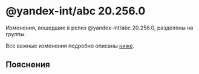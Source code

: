 # @yandex-int/abc 20.256.0

<!-- ЧЕЛОВЕЧЕСКОЕ ВСТУПЛЕНИЕ -->

Изменения, вошедшие в релиз @yandex-int/abc 20.256.0, разделены на группы:

Все важные изменения подробно описаны [ниже](#Пояснения).

## Пояснения

